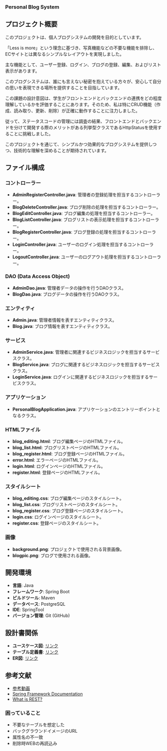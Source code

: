 ### Personal Blog System

## プロジェクト概要
このプロジェクトは、個人ブログシステムの開発を目的としています。

「Less is more」という理念に基づき、写真機能などの不要な機能を排除し、ECサイトとは異なるシンプルなレイアウトを実現しました。

主な機能として、ユーザー登録、ログイン、ブログの登録、編集、およびリスト表示があります。

このブログシステムは、誰にも言えない秘密を抱えている方々が、安心して自分の思いを表現できる場所を提供することを目指しています。

この課題の設計意図は、学生がフロントエンドとバックエンドの連携をどの程度理解しているかを評価することにあります。そのため、私は特にCRUD機能（作成、読み取り、更新、削除）が正確に動作することに注力しました。

従って、ステータスコードの管理には調査の結果、フロントエンドとバックエンドを分けて開発する際のメリットがある列挙型クラスであるHttpStatusを使用することに挑戦しました。

このプロジェクトを通じて、シンプルかつ効果的なブログシステムを提供しつつ、技術的な理解を深めることが期待されています。
## ファイル構成

### コントローラー
- **AdminRegisterController.java**: 管理者の登録処理を担当するコントローラー。
- **BlogDeleteController.java**: ブログ削除の処理を担当するコントローラー。
- **BlogEditController.java**: ブログ編集の処理を担当するコントローラー。
- **BlogListController.java**: ブログリストの表示処理を担当するコントローラー。
- **BlogRegisterController.java**: ブログ登録の処理を担当するコントローラー。
- **LoginController.java**: ユーザーのログイン処理を担当するコントローラー。
- **LogoutController.java**: ユーザーのログアウト処理を担当するコントローラー。

### DAO (Data Access Object)
- **AdminDao.java**: 管理者データの操作を行うDAOクラス。
- **BlogDao.java**: ブログデータの操作を行うDAOクラス。

### エンティティ
- **Admin.java**: 管理者情報を表すエンティティクラス。
- **Blog.java**: ブログ情報を表すエンティティクラス。

### サービス
- **AdminService.java**: 管理者に関連するビジネスロジックを担当するサービスクラス。
- **BlogService.java**: ブログに関連するビジネスロジックを担当するサービスクラス。
- **LoginService.java**: ログインに関連するビジネスロジックを担当するサービスクラス。

### アプリケーション
- **PersonalBlogApplication.java**: アプリケーションのエントリーポイントとなるクラス。

### HTMLファイル
- **blog_editing.html**: ブログ編集ページのHTMLファイル。
- **blog_list.html**: ブログリストページのHTMLファイル。
- **blog_register.html**: ブログ登録ページのHTMLファイル。
- **error.html**: エラーページのHTMLファイル。
- **login.html**: ログインページのHTMLファイル。
- **register.html**: 登録ページのHTMLファイル。

### スタイルシート
- **blog_editing.css**: ブログ編集ページのスタイルシート。
- **blog_list.css**: ブログリストページのスタイルシート。
- **blog_register.css**: ブログ登録ページのスタイルシート。
- **login.css**: ログインページのスタイルシート。
- **register.css**: 登録ページのスタイルシート。

### 画像
- **background.png**: プロジェクトで使用される背景画像。
- **blogpic.png**: ブログで使用される画像。

## 開発環境
- **言語**: Java
- **フレームワーク**: Spring Boot
- **ビルドツール**: Maven
- **データベース**: PostgreSQL
- **IDE**: SpringTool
- **バージョン管理**: Git (GitHub)

## 設計書関係
- **ユースケース図**: [リンク](https://docs.google.com/spreadsheets/d/1ff34zrS7zA0ML4ssA0zZEDyBhvVmqPAi/edit#gid=239752063)
- **テーブル定義書**: [リンク](https://docs.google.com/spreadsheets/d/1ff34zrS7zA0ML4ssA0zZEDyBhvVmqPAi/edit#gid=1841650409)
- **ER図**: [リンク](https://docs.google.com/spreadsheets/d/1ff34zrS7zA0ML4ssA0zZEDyBhvVmqPAi/edit#gid=480164879)

## 参考文献
- [参考動画](https://www.youtube.com/watch?v=uTCmNDnP2VY&t=26s)
- [Spring Framework Documentation](https://spring.pleiades.io/spring-framework/docs/current/javadoc-api/org/springframework/http/HttpStatus.html)
-  [What is REST?](https://www.codecademy.com/article/what-is-rest)

### 困っていること
- 不要なテーブルを想定した
- バックグラウンドイメージのURL
- 属性名の不一致
- 削除時WEBの再読込み
